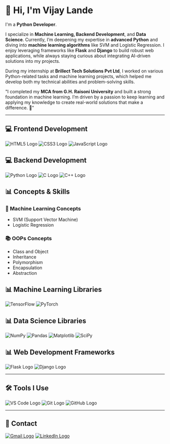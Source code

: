 # 👋 Hi, I'm Vijay Lande
I'm a **Python Developer**.

I specialize in **Machine Learning, Backend Development**, and **Data Science**. Currently, I’m deepening my expertise in **advanced Python** and diving into **machine learning algorithms** like SVM and Logistic Regression. I enjoy leveraging frameworks like **Flask** and **Django** to build robust web applications, while always staying curious about integrating AI-driven solutions into my projects.

During my internship at **Brillect Tech Solutions Pvt Ltd**, I worked on various Python-related tasks and machine learning projects, which helped me develop both my technical abilities and problem-solving skills.

"I completed my **MCA from G.H. Raisoni University** and built a strong foundation in machine learning. I’m driven by a passion to keep learning and applying my knowledge to create real-world solutions that make a difference. 🚀"

---

## 💻 Frontend Development
![HTML5 Logo](https://img.icons8.com/color/48/000000/html-5--v1.png)
![CSS3 Logo](https://img.icons8.com/color/48/000000/css3.png)
![JavaScript Logo](https://img.icons8.com/color/48/000000/javascript--v1.png)

## 💻 Backend Development

![Python Logo](https://img.icons8.com/color/48/000000/python--v1.png)
![C Logo](https://img.icons8.com/color/48/000000/c-programming.png)
![C++ Logo](https://img.icons8.com/color/48/000000/c-plus-plus-logo.png)


## 📊 Concepts & Skills

### 🤖 Machine Learning Concepts
- SVM (Support Vector Machine)
- Logistic Regression

### 📚 OOPs Concepts
- Class and Object
- Inheritance
- Polymorphism
- Encapsulation
- Abstraction

## 📊 Machine Learning Libraries
![TensorFlow](https://img.shields.io/badge/TensorFlow-FF6F00?style=flat&logo=tensorflow&logoColor=white)
![PyTorch](https://img.shields.io/badge/PyTorch-EE4C2C?style=flat&logo=pytorch&logoColor=white)

## 📊 Data Science Libraries
![NumPy](https://img.shields.io/badge/NumPy-013243?style=flat&logo=numpy&logoColor=white)
![Pandas](https://img.shields.io/badge/Pandas-150458?style=flat&logo=pandas&logoColor=white)
![Matplotlib](https://img.shields.io/badge/Matplotlib-003C60?style=flat&logo=matplotlib&logoColor=white)
![SciPy](https://img.shields.io/badge/SciPy-8CA0FF?style=flat&logo=scipy&logoColor=white)




## 📊 Web Development Frameworks
![Flask Logo](https://img.icons8.com/ios/50/000000/flask.png)
![Django Logo](https://img.icons8.com/color/48/000000/django.png)


---

## 🛠 Tools I Use
![VS Code Logo](https://img.icons8.com/color/48/000000/visual-studio-code-2019.png)
![Git Logo](https://img.icons8.com/color/48/000000/git.png)
![GitHub Logo](https://img.icons8.com/glyph-neue/48/000000/github.png)



---

## 🔗 Contact

[![Gmail Logo](https://img.icons8.com/fluency/48/000000/gmail-new.png)](mailto:vijaylande44548@gmail.com)
[![LinkedIn Logo](https://img.icons8.com/fluency/48/000000/linkedin.png)](https://www.linkedin.com/in/vijay-lande014/)
